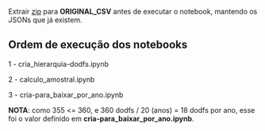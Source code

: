 Extrair [zip](https://ufile.io/z7tlfi0i) para **ORIGINAL_CSV** antes de executar o notebook, mantendo os JSONs que já existem.

## Ordem de execução dos notebooks

1 - cria_hierarquia-dodfs.ipynb  

2 - calculo_amostral.ipynb  

3 - cria-para_baixar_por_ano.ipynb  


**NOTA**: como 355 <= 360, e 360 dodfs / 20 (anos) = 18 dodfs por ano,
 esse foi o valor definido em **cria-para_baixar_por_ano.ipynb**.


